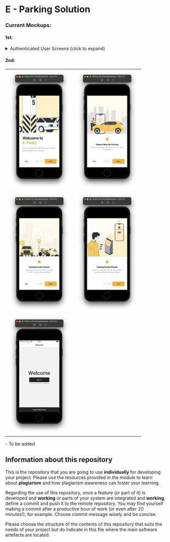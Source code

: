 # E - Parking Solution

### Current Mockups:

#### 1st:

<details>
<summary>Authenticated User Screens (click to expand)</summary>
    <img src="Frontend/currentDesigns/Map.png" alt="alt text" width="200"/>
    <img src="Frontend/currentDesigns/parkingDetails.png" alt="alt text" width="200"/>
    <img src="Frontend/currentDesigns/BookingDetails.png" alt="alt text" width="200"/>
    <img src="Frontend/currentDesigns/VehicleSelect.png" alt="alt text" width="200"/>
    <img src="Frontend/currentDesigns/Profile.png" alt="alt text" width="200"/>
    <img src="Frontend/currentDesigns/Parking.png" alt="alt text" width="200"/>
</details>

#### 2nd:

<table>
  <tr>
    <td><img src="Frontend/docs/Screens/onBoarding/welcome-to-e-parky.png" alt="Onboarding screen 1" width="200"/></td>
    <td><img src="Frontend/docs/Screens/onBoarding/welcome-screen-2.png" alt="Onboarding screen 2" width="200"/></td>
  </tr>
  <tr>
    <td><img src="Frontend/docs/Screens/onBoarding/welcome-screen-3.png" alt="Onboarding screen 3" width="200"/></td>
    <td><img src="Frontend/docs/Screens/onBoarding/welcome-screen-4.png" alt="Onboarding screen 4" width="200"/></td>
  </tr>
    <tr>
    <td><img src="Frontend/docs/Screens/onBoarding/welcome-with-sign-in.png" alt="Onboarding screen 3" width="200"/></td>
  </tr>
</table>
- To be added

## Information about this repository

This is the repository that you are going to use **individually** for developing your project. Please use the resources provided in the module to learn about **plagiarism** and how plagiarism awareness can foster your learning.

Regarding the use of this repository, once a feature (or part of it) is developed and **working** or parts of your system are integrated and **working**, define a commit and push it to the remote repository. You may find yourself making a commit after a productive hour of work (or even after 20 minutes!), for example. Choose commit message wisely and be concise.

Please choose the structure of the contents of this repository that suits the needs of your project but do indicate in this file where the main software artefacts are located.
